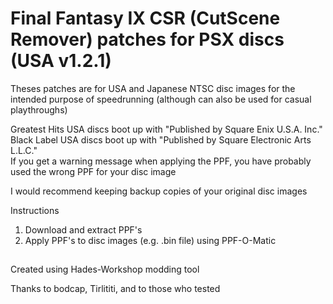 # Final Fantasy IX CSR (CutScene Remover) patches for PSX discs (USA v1.2.1)
Theses patches are for USA and Japanese NTSC disc images for the intended purpose of speedrunning (although can also be used for casual playthroughs)

Greatest Hits USA discs boot up with "Published by Square Enix U.S.A. Inc."
<br>Black Label USA discs boot up with "Published by Square Electronic Arts L.L.C."
<br>If you get a warning message when applying the PPF, you have probably used the wrong PPF for your disc image

I would recommend keeping backup copies of your original disc images
<br>

Instructions
1. Download and extract PPF's
2. Apply PPF's to disc images (e.g. .bin file) using PPF-O-Matic

##
Created using Hades-Workshop modding tool

Thanks to bodcap, Tirlititi, and to those who tested
